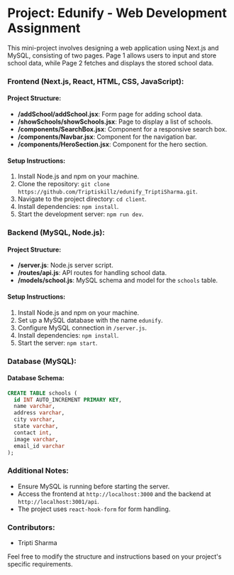 # Project: Edunify - Web Development Assignment

This mini-project involves designing a web application using Next.js and MySQL, consisting of two pages. Page 1 allows users to input and store school data, while Page 2 fetches and displays the stored school data.

### Frontend (Next.js, React, HTML, CSS, JavaScript):

#### Project Structure:

- **/addSchool/addSchool.jsx**: Form page for adding school data.
- **/showSchools/showSchools.jsx**: Page to display a list of schools.
- **/components/SearchBox.jsx**: Component for a responsive search box.
- **/components/Navbar.jsx**: Component for the navigation bar.
- **/components/HeroSection.jsx**: Component for the hero section.

#### Setup Instructions:

1. Install Node.js and npm on your machine.
2. Clone the repository: `git clone https://github.com/Triptiskillz/edunify_TriptiSharma.git`.
3. Navigate to the project directory: `cd client`.
4. Install dependencies: `npm install`.
5. Start the development server: `npm run dev`.

### Backend (MySQL, Node.js):

#### Project Structure:

- **/server.js**: Node.js server script.
- **/routes/api.js**: API routes for handling school data.
- **/models/school.js**: MySQL schema and model for the `schools` table.

#### Setup Instructions:

1. Install Node.js and npm on your machine.
2. Set up a MySQL database with the name `edunify`.
3. Configure MySQL connection in `/server.js`.
4. Install dependencies: `npm install`.
5. Start the server: `npm start`.

### Database (MySQL):

#### Database Schema:

```sql
CREATE TABLE schools (
  id INT AUTO_INCREMENT PRIMARY KEY,
  name varchar,
  address varchar,
  city varchar,
  state varchar,
  contact int,
  image varchar,
  email_id varchar
);
```

### Additional Notes:

- Ensure MySQL is running before starting the server.
- Access the frontend at `http://localhost:3000` and the backend at `http://localhost:3001/api`.
- The project uses `react-hook-form` for form handling.

### Contributors:

- Tripti Sharma

Feel free to modify the structure and instructions based on your project's specific requirements.
